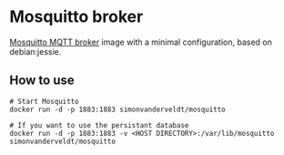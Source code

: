# Mosquitto broker
[Mosquitto MQTT broker](http://mosquitto.org) image with a minimal configuration, based on debian:jessie.


## How to use
```
# Start Mosquitto
docker run -d -p 1883:1883 simonvanderveldt/mosquitto

# If you want to use the persistant database
docker run -d -p 1883:1883 -v <HOST DIRECTORY>:/var/lib/mosquitto simonvanderveldt/mosquitto
```
